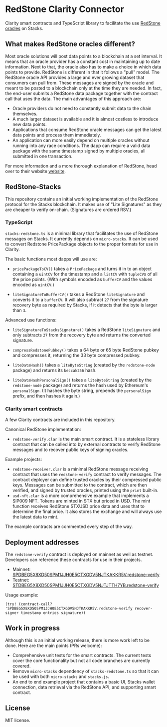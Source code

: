 # RedStone Clarity Connector

Clarity smart contracts and TypeScript library to facilitate the use [RedStone oracles](https://redstone.finance) on Stacks.

## What makes RedStone oracles different?

Most oracle solutions will post data points to a blockchain at a set interval. It means that an oracle provider has a constant cost in maintaining up to date information. Next to that, the oracle also has to make a choice in which data points to provide. RedStone is different in that it follows a "pull" model. The RedStone oracle API provides a large and ever growing dataset that consumers can pull from. These messages are signed by the oracle and meant to be posted to a blockchain only at the time they are needed. In fact, the end-user submits a RedStone data package together with the contract call that uses the data. The main advantages of this approach are:

- Oracle providers do not need to constantly submit data to the chain themselves.
- A much larger dataset is available and it is almost costless to introduce new data points.
- Applications that consume RedStone oracle messages can get the latest data points and process them immediately.
- An application can more easily depend on multiple oracles without running into any race conditions. The dapp can require a valid data package with the same timestamp signed by multiple oracles, all submitted in one transaction.

For more information and a more thorough explanation of RedStone, head over to their website [website](https://redstone.finance).

## RedStone-Stacks

This repository contains an initial working implementation of the RedStone protocol for the Stacks blockchain. It makes use of "Lite Signatures" as they are cheaper to verify on-chain. (Signatures are ordered RSV.)

### TypeScript

`stacks-redstone.ts` is a minimal library that facilitates the use of RedStone messages on Stacks. It currently depends on `micro-stacks`. It can be used to convert Redstone PricePackage objects to the proper formats for use in Clarity.

The basic functions most dapps will use are:

- `pricePackageToCV()` takes a `PricePackage` and turns it in to an object containing a `uintCV` for the timestamp and a `listCV` with `tupleCV`s of all the price points. (With symbols encoded as `bufferCV` and the values encoded as `uintCV`.)

- `liteSignatureToBufferCV()` takes a RedStone `liteSignature` and converts it to a `bufferCV`. It will also subtract `27` from the signature recovery byte as required by Stacks, if it detects that the byte is larger than `3`.

Advanced use functions:

- `liteSignatureToStacksSignature()` takes a RedStone `liteSignature` and only subtracts `27` from the recovery byte and returns the converted signature.

- `compressRedstonePubkey()` takes a 64 byte or 65 byte RedStone pubkey and compresses it, returning the 33 byte compressed pubkey.

- `liteDataHash()` takes a `liteByteString` (created by the `redstone-node` package) and returns its `keccak256` hash.

- `liteDataHashPersonalSign()` takes a `liteByteString` (created by the `redstone-node` package) and returns the hash used by Ethereum's `personalSign`. (It hashes the byte string, prepends the `personalSign` prefix, and then hashes it again.)

### Clarity smart contracts

A few Clarity contracts are included in this repository.

Canonical RedStone implementation:

- `redstone-verify.clar` is the main smart contract. It is a stateless library contract that can be called into by external contracts to verify RedStone messages and to recover public keys of signing oracles.

Example projects:

- `redstone-receiver.clar` is a minimal RedStone message receiving contract that uses the `redstone-verify` contract to verify messages. The contract deployer can define trusted oracles by their compressed public keys. Messages can be submitted to the contract, which are then verified, and signed by trusted oracles, printed using the `print` built-in.
- `usd-nft.clar` is a more comprehensive example that implements a SIP009 NFT. Tokens are minted in STX but priced in USD. The mint function receives RedStone STXUSD price data and uses that to determine the final price. It also stores the exchange and will always use the latest data to mint.

The example contracts are commented every step of the way.

## Deployment addresses

The `redstone-verify` contract is deployed on mainnet as well as testnet. Developers can reference these contracts for use in their projects.

- Mainnet: [SPDBEG5X8XD50SPM1JJH0E5CTXGDV5NJTKAKKR5V.redstone-verify](https://explorer.stacks.co/txid/0x8de1fb0a41d6a8a962c8016c3a5178176fc51c206afa72f71f5747a6246a37bb?chain=mainnet)
- Testnet: [STDBEG5X8XD50SPM1JJH0E5CTXGDV5NJTJTTH7YB.redstone-verify](https://explorer.stacks.co/txid/0x35952be366691c79243cc0fc43cfcf90ae71ed66a9b6d9578b167c28965bbf7e?chain=testnet)

Usage example:

```clarity
(try! (contract-call? 'SPDBEG5X8XD50SPM1JJH0E5CTXGDV5NJTKAKKR5V.redstone-verify recover-signer timestamp entries signature))
```

## Work in progress

Although this is an initial working release, there is more work left to be done. Here are the main points (PRs welcome):

- Comprehensive unit tests for the smart contracts. The current tests cover the core functionality but not all code branches are currently covered.
- Remove `micro-stacks` dependency of `stacks-redstone.ts` so that it can be used with both `micro-stacks` and `stacks.js`.
- An end to end example project that contains a basic UI, Stacks wallet connection, data retrieval via the RedStone API, and supporting smart contract.

## License

MIT license.

